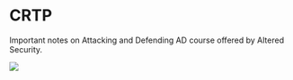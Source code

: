 # CRTP

Important notes on Attacking and Defending AD course offered by Altered Security. 

![](https://www.google.com/url?sa%3Di%26url%3Dhttps%3A%2F%2Fwww.alteredsecurity.com%2Fadlab%26psig%3DAOvVaw2WuuEfCIiixeuNSbDVOy8f%26ust%3D1744440822044000%26source%3Dimages%26cd%3Dvfe%26opi%3D89978449%26ved%3D0CBQQjRxqFwoTCMDf482yz4wDFQAAAAAdAAAAABAE)